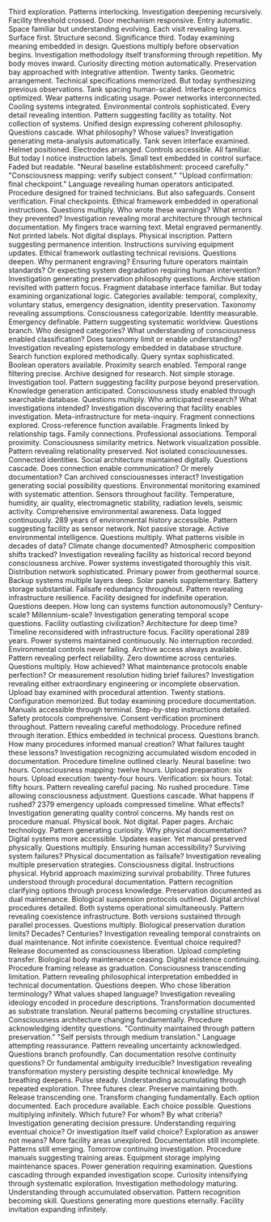 Third exploration. Patterns interlocking. Investigation deepening recursively.
Facility threshold crossed. Door mechanism responsive. Entry automatic. Space familiar but understanding evolving. Each visit revealing layers. Surface first. Structure second. Significance third. Today examining meaning embedded in design. Questions multiply before observation begins. Investigation methodology itself transforming through repetition. My body moves inward. Curiosity directing motion automatically.
Preservation bay approached with integrative attention. Twenty tanks. Geometric arrangement. Technical specifications memorized. But today synthesizing previous observations. Tank spacing human-scaled. Interface ergonomics optimized. Wear patterns indicating usage. Power networks interconnected. Cooling systems integrated. Environmental controls sophisticated. Every detail revealing intention. Pattern suggesting facility as totality. Not collection of systems. Unified design expressing coherent philosophy. Questions cascade. What philosophy? Whose values? Investigation generating meta-analysis automatically.
Tank seven interface examined. Helmet positioned. Electrodes arranged. Controls accessible. All familiar. But today I notice instruction labels. Small text embedded in control surface. Faded but readable. "Neural baseline establishment: proceed carefully." "Consciousness mapping: verify subject consent." "Upload confirmation: final checkpoint." Language revealing human operators anticipated. Procedure designed for trained technicians. But also safeguards. Consent verification. Final checkpoints. Ethical framework embedded in operational instructions. Questions multiply. Who wrote these warnings? What errors they prevented? Investigation revealing moral architecture through technical documentation.
My fingers trace warning text. Metal engraved permanently. Not printed labels. Not digital displays. Physical inscription. Pattern suggesting permanence intention. Instructions surviving equipment updates. Ethical framework outlasting technical revisions. Questions deepen. Why permanent engraving? Ensuring future operators maintain standards? Or expecting system degradation requiring human intervention? Investigation generating preservation philosophy questions.
Archive station revisited with pattern focus. Fragment database interface familiar. But today examining organizational logic. Categories available: temporal, complexity, voluntary status, emergency designation, identity preservation. Taxonomy revealing assumptions. Consciousness categorizable. Identity measurable. Emergency definable. Pattern suggesting systematic worldview. Questions branch. Who designed categories? What understanding of consciousness enabled classification? Does taxonomy limit or enable understanding? Investigation revealing epistemology embedded in database structure.
Search function explored methodically. Query syntax sophisticated. Boolean operators available. Proximity search enabled. Temporal range filtering precise. Archive designed for research. Not simple storage. Investigation tool. Pattern suggesting facility purpose beyond preservation. Knowledge generation anticipated. Consciousness study enabled through searchable database. Questions multiply. Who anticipated research? What investigations intended? Investigation discovering that facility enables investigation. Meta-infrastructure for meta-inquiry.
Fragment connections explored. Cross-reference function available. Fragments linked by relationship tags. Family connections. Professional associations. Temporal proximity. Consciousness similarity metrics. Network visualization possible. Pattern revealing relationality preserved. Not isolated consciousnesses. Connected identities. Social architecture maintained digitally. Questions cascade. Does connection enable communication? Or merely documentation? Can archived consciousnesses interact? Investigation generating social possibility questions.
Environmental monitoring examined with systematic attention. Sensors throughout facility. Temperature, humidity, air quality, electromagnetic stability, radiation levels, seismic activity. Comprehensive environmental awareness. Data logged continuously. 289 years of environmental history accessible. Pattern suggesting facility as sensor network. Not passive storage. Active environmental intelligence. Questions multiply. What patterns visible in decades of data? Climate change documented? Atmospheric composition shifts tracked? Investigation revealing facility as historical record beyond consciousness archive.
Power systems investigated thoroughly this visit. Distribution network sophisticated. Primary power from geothermal source. Backup systems multiple layers deep. Solar panels supplementary. Battery storage substantial. Failsafe redundancy throughout. Pattern revealing infrastructure resilience. Facility designed for indefinite operation. Questions deepen. How long can systems function autonomously? Century-scale? Millennium-scale? Investigation generating temporal scope questions. Facility outlasting civilization? Architecture for deep time?
Timeline reconsidered with infrastructure focus. Facility operational 289 years. Power systems maintained continuously. No interruption recorded. Environmental controls never failing. Archive access always available. Pattern revealing perfect reliability. Zero downtime across centuries. Questions multiply. How achieved? What maintenance protocols enable perfection? Or measurement resolution hiding brief failures? Investigation revealing either extraordinary engineering or incomplete observation.
Upload bay examined with procedural attention. Twenty stations. Configuration memorized. But today examining procedure documentation. Manuals accessible through terminal. Step-by-step instructions detailed. Safety protocols comprehensive. Consent verification prominent throughout. Pattern revealing careful methodology. Procedure refined through iteration. Ethics embedded in technical process. Questions branch. How many procedures informed manual creation? What failures taught these lessons? Investigation recognizing accumulated wisdom encoded in documentation.
Procedure timeline outlined clearly. Neural baseline: two hours. Consciousness mapping: twelve hours. Upload preparation: six hours. Upload execution: twenty-four hours. Verification: six hours. Total: fifty hours. Pattern revealing careful pacing. No rushed procedure. Time allowing consciousness adjustment. Questions cascade. What happens if rushed? 2379 emergency uploads compressed timeline. What effects? Investigation generating quality control concerns.
My hands rest on procedure manual. Physical book. Not digital. Paper pages. Archaic technology. Pattern generating curiosity. Why physical documentation? Digital systems more accessible. Updates easier. Yet manual preserved physically. Questions multiply. Ensuring human accessibility? Surviving system failures? Physical documentation as failsafe? Investigation revealing multiple preservation strategies. Consciousness digital. Instructions physical. Hybrid approach maximizing survival probability.
Three futures understood through procedural documentation. Pattern recognition clarifying options through process knowledge.
Preservation documented as dual maintenance. Biological suspension protocols outlined. Digital archival procedures detailed. Both systems operational simultaneously. Pattern revealing coexistence infrastructure. Both versions sustained through parallel processes. Questions multiply. Biological preservation duration limits? Decades? Centuries? Investigation revealing temporal constraints on dual maintenance. Not infinite coexistence. Eventual choice required?
Release documented as consciousness liberation. Upload completing transfer. Biological body maintenance ceasing. Digital existence continuing. Procedure framing release as graduation. Consciousness transcending limitation. Pattern revealing philosophical interpretation embedded in technical documentation. Questions deepen. Who chose liberation terminology? What values shaped language? Investigation revealing ideology encoded in procedure descriptions.
Transformation documented as substrate translation. Neural patterns becoming crystalline structures. Consciousness architecture changing fundamentally. Procedure acknowledging identity questions. "Continuity maintained through pattern preservation." "Self persists through medium translation." Language attempting reassurance. Pattern revealing uncertainty acknowledged. Questions branch profoundly. Can documentation resolve continuity questions? Or fundamental ambiguity irreducible? Investigation revealing transformation mystery persisting despite technical knowledge.
My breathing deepens. Pulse steady. Understanding accumulating through repeated exploration. Three futures clear. Preserve maintaining both. Release transcending one. Transform changing fundamentally. Each option documented. Each procedure available. Each choice possible. Questions multiplying infinitely. Which future? For whom? By what criteria? Investigation generating decision pressure. Understanding requiring eventual choice? Or investigation itself valid choice? Exploration as answer not means?
More facility areas unexplored. Documentation still incomplete. Patterns still emerging. Tomorrow continuing investigation. Procedure manuals suggesting training areas. Equipment storage implying maintenance spaces. Power generation requiring examination. Questions cascading through expanded investigation scope. Curiosity intensifying through systematic exploration. Investigation methodology maturing. Understanding through accumulated observation. Pattern recognition becoming skill. Questions generating more questions eternally.
Facility invitation expanding infinitely.